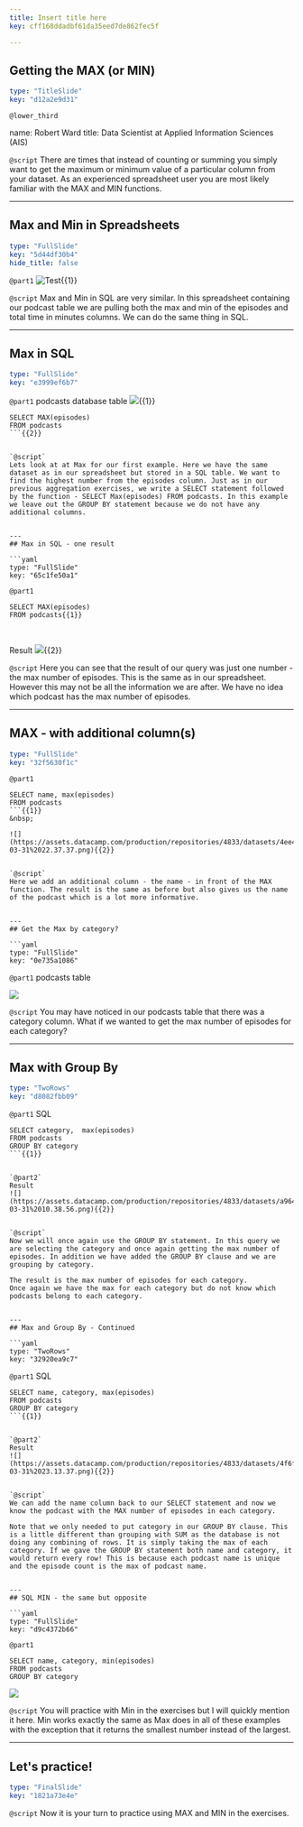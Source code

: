 ```yaml
---
title: Insert title here
key: cff168ddadbf61da35eed7de862fec5f

---
```

## Getting the MAX (or MIN)

```yaml
type: "TitleSlide"
key: "d12a2e9d31"
```

`@lower_third`

name: Robert Ward
title: Data Scientist at Applied Information Sciences (AIS)


`@script`
There are times that instead of counting or summing you simply want to get the maximum or minimum value of a particular column from your dataset. As an experienced spreadsheet user you are most likely familiar with the MAX and MIN functions.


---
## Max and Min in Spreadsheets

```yaml
type: "FullSlide"
key: "5d44df30b4"
hide_title: false
```

`@part1`
![Test](https://assets.datacamp.com/production/repositories/4833/datasets/8955749e97c652135520e0da942a046d96bc5e77/Screenshot%202019-03-31%2009.56.01.png){{1}}


`@script`
Max and Min in SQL are very similar. In this spreadsheet containing our podcast table we are pulling both the max and min of the episodes and total time in minutes columns. We can do the same thing in SQL.


---
## Max in SQL

```yaml
type: "FullSlide"
key: "e3999ef6b7"
```

`@part1`
podcasts database table
![](https://assets.datacamp.com/production/repositories/4833/datasets/5f43b9a3c9d1fcbc591e475b172244c5b0d5a90b/Screenshot%202019-03-31%2010.08.57.png){{1}}

```
SELECT MAX(episodes)
FROM podcasts
```{{2}}


`@script`
Lets look at at Max for our first example. Here we have the same dataset as in our spreadsheet but stored in a SQL table. We want to find the highest number from the episodes column. Just as in our previous aggregation exercises, we write a SELECT statement followed by the function - SELECT Max(episodes) FROM podcasts. In this example we leave out the GROUP BY statement because we do not have any additional columns.


---
## Max in SQL - one result

```yaml
type: "FullSlide"
key: "65c1fe50a1"
```

`@part1`
```
SELECT MAX(episodes)
FROM podcasts{{1}}
```
&nbsp;

Result 
![](https://assets.datacamp.com/production/repositories/4833/datasets/02726a8eae58b6cae2b32d71a5e65e613651159a/Screenshot%202019-03-30%2023.08.17.png){{2}}


`@script`
Here you can see that the result of our query was just one number - the max number of episodes. This is the same as in our spreadsheet. However this may not be all the information we are after. We have no idea which podcast has the max number of episodes.


---
## MAX - with additional column(s)

```yaml
type: "FullSlide"
key: "32f5630f1c"
```

`@part1`
```
SELECT name, max(episodes)
FROM podcasts
```{{1}}
&nbsp;

![](https://assets.datacamp.com/production/repositories/4833/datasets/4ee42879d2003e5114f27acb7a413dd1d8fb45f8/Screenshot%202019-03-31%2022.37.37.png){{2}}


`@script`
Here we add an additional column - the name - in front of the MAX function. The result is the same as before but also gives us the name of the podcast which is a lot more informative.


---
## Get the Max by category?

```yaml
type: "FullSlide"
key: "0e735a1086"
```

`@part1`
podcasts table 

![](https://assets.datacamp.com/production/repositories/4833/datasets/5f43b9a3c9d1fcbc591e475b172244c5b0d5a90b/Screenshot%202019-03-31%2010.08.57.png)


`@script`
You may have noticed in our podcasts table that there was a category column. What if we wanted to get the max number of episodes for each category?


---
## Max with Group By

```yaml
type: "TwoRows"
key: "d8082fbb09"
```

`@part1`
SQL 
```
SELECT category,  max(episodes)
FROM podcasts
GROUP BY category
```{{1}}


`@part2`
Result 
![](https://assets.datacamp.com/production/repositories/4833/datasets/a9642317eab31cc76813ab44033a2034ace60a4a/Screenshot%202019-03-31%2010.38.56.png){{2}}


`@script`
Now we will once again use the GROUP BY statement. In this query we are selecting the category and once again getting the max number of episodes. In addition we have added the GROUP BY clause and we are grouping by category. 

The result is the max number of episodes for each category.
Once again we have the max for each category but do not know which podcasts belong to each category.


---
## Max and Group By - Continued

```yaml
type: "TwoRows"
key: "32920ea9c7"
```

`@part1`
SQL 
```
SELECT name, category, max(episodes)
FROM podcasts
GROUP BY category
```{{1}}


`@part2`
Result 
![](https://assets.datacamp.com/production/repositories/4833/datasets/4f6f736113d5cbcbba04c8bf132f1f10603495dd/Screenshot%202019-03-31%2023.13.37.png){{2}}


`@script`
We can add the name column back to our SELECT statement and now we know the podcast with the MAX number of episodes in each category. 

Note that we only needed to put category in our GROUP BY clause. This is a little different than grouping with SUM as the database is not doing any combining of rows. It is simply taking the max of each category. If we gave the GROUP BY statement both name and category, it would return every row! This is because each podcast name is unique and the episode count is the max of podcast name.


---
## SQL MIN - the same but opposite

```yaml
type: "FullSlide"
key: "d9c4372b66"
```

`@part1`
```
SELECT name, category, min(episodes)
FROM podcasts
GROUP BY category
```
![](https://assets.datacamp.com/production/repositories/4833/datasets/bc0094fe1a1eafcc3ec6c6add70f8777db4f8ad4/Screenshot%202019-04-01%2022.09.51.png)


`@script`
You will practice with Min in the exercises but I will quickly mention it here. Min works exactly the same as Max does in all of these examples with the exception that it returns the smallest number instead of the largest.


---
## Let's practice!

```yaml
type: "FinalSlide"
key: "1821a73e4e"
```

`@script`
Now it is your turn to practice using MAX and MIN in the exercises.

